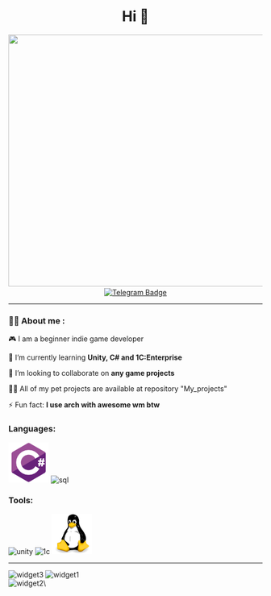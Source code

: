 <!-- Greetings -->
  <h1 align="center">
    Hi 👋
  </h1>

<!-- Another gif -->
</div>
<div align="center">
  <img src="https://i.giphy.com/media/v1.Y2lkPTc5MGI3NjExNTk5cGUzdjRvNGFhODVid2hmOHB2ZDJ3Z2Q2eWFoYWluY2VpcGd0ZyZlcD12MV9pbnRlcm5hbF9naWZfYnlfaWQmY3Q9Zw/hpF9R9M1PHN5e5liSx/giphy.gif" width="600" height="500"/>
</div>
<div id="aboutMe" align = "left">
  
  <!-- Telegram link -->
<div id="badges" align = "center">
  <a href="https://t.me/archont0">
    <img src="https://img.shields.io/badge/Telegram-blue?logo=telegram&logoColor=white" alt="Telegram Badge" width="130" height="30"/>
  </a>
  </div>
  
  ---
  
  ### :man_technologist: About me :

🎮 I am a beginner indie game developer
  
🌱 I’m currently learning **Unity, C# and 1C:Enterprise**

👯 I’m looking to collaborate on **any game projects**

👨‍💻 All of my pet projects are available at repository "My_projects"

⚡ Fun fact: **I use arch with awesome wm btw**





<!-- Icons -->

<h3 align="left">Languages:</h3>
<p align="left">
  
  <a target="_blank" rel="noreferrer"> <img src="https://raw.githubusercontent.com/devicons/devicon/master/icons/csharp/csharp-original.svg" alt="csharp" width="80" height="80"/></a>
  <a target="_blank" rel="noreferrer"> <img src="https://www.svgrepo.com/show/331760/sql-database-generic.svg" alt="sql" width="80" height="80"/> </a>

</p> 

<h3 align="left">Tools:</h3>
<p align="left">
  
  <a target="_blank" rel="noreferrer"> <img src="https://www.vectorlogo.zone/logos/unity3d/unity3d-icon.svg" alt="unity" width="80" height="80"/> </a>
  <a target="_blank" rel="noreferrer"> <img src="https://kassa.bifit.com/wiki/images/thumb/7/72/Product-1c.svg/2048px-Product-1c.svg.png" alt="1c" width="80" height="80"/> </a>
  <a target="_blank" rel="noreferrer"> <img src="https://raw.githubusercontent.com/devicons/devicon/master/icons/linux/linux-original.svg" alt="linux" width="80" height="80"/> </a> 

</p> 

---

<a> <img src="https://github-readme-stats.vercel.app/api/top-langs?username=archont8&show_icons=true&locale=en&layout=compact&theme=dark" alt="widget3" /></a>
<a> <img src="https://github-readme-streak-stats.herokuapp.com?user=archont&theme=dark&date_format=M%20j%5B%2C%20Y%5D" alt="widget1" /></a>\
<a> <img src="https://github-readme-stats.vercel.app/api?username=archont8&include_all_commits=true&show_icons=true&line_height=20&title_color=2B5BBD&icon_color=1124BB&text_color=A1A1A1&bg_color=0,000000,130F40" alt="widget2" /></a>\
